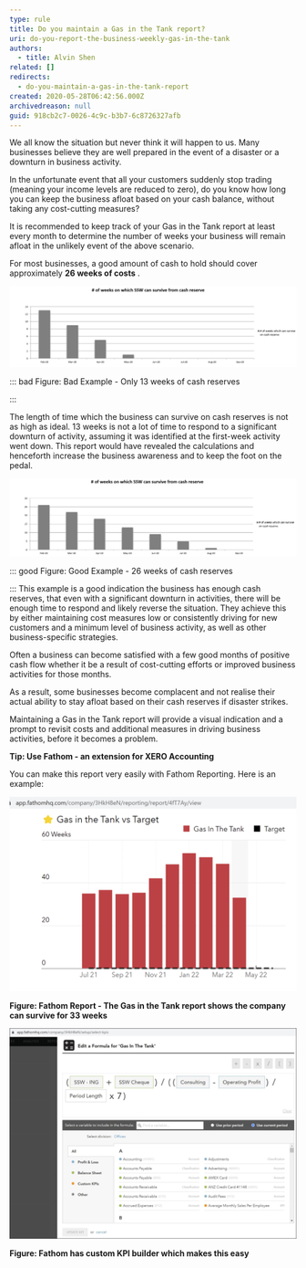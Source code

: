 ```yaml
---
type: rule
title: Do you maintain a Gas in the Tank report?
uri: do-you-report-the-business-weekly-gas-in-the-tank
authors:
  - title: Alvin Shen
related: []
redirects:
  - do-you-maintain-a-gas-in-the-tank-report
created: 2020-05-28T06:42:56.000Z
archivedreason: null
guid: 918cb2c7-0026-4c9c-b3b7-6c8726327afb
---
```

We all know the situation but never think it will happen to us. Many businesses believe they are well prepared in the event of a disaster or a downturn in business activity.

In the unfortunate event that all your customers suddenly stop trading (meaning your income levels are reduced to zero), do you know how long you can keep the business afloat based on your cash balance, without taking any cost-cutting measures?

It is recommended to keep track of your Gas in the Tank report at least every month to determine the number of weeks your business will remain afloat in the unlikely event of the above scenario.

For most businesses, a good amount of cash to hold should cover approximately  **26 weeks of costs** . 

![](2020-06-23_12-23-35.png)

::: bad
Figure: Bad Example - Only 13 weeks of cash reserves

:::

The length of time which the business can survive on cash reserves is not as high as ideal. 13 weeks is not a lot of time to respond to a significant downturn of activity, assuming it was identified at the first-week activity went down. This report would have revealed the calculations and henceforth increase the business awareness and to keep the foot on the pedal.

![](2020-06-23_12-22-06.png)

::: good
Figure: Good Example - 26 weeks of cash reserves 

:::
This example is a good indication the business has enough cash reserves, that even with a significant downturn in activities, there will be enough time to respond and likely reverse the situation. They achieve this by either maintaining cost measures low or consistently driving for new customers and a minimum level of business activity, as well as other business-specific strategies.

Often a business can become satisfied with a few good months of positive cash flow whether it be a result of cost-cutting efforts or improved business activities for those months. 

As a result, some businesses become complacent and not realise their actual ability to stay afloat based on their cash reserves if disaster strikes.

Maintaining a Gas in the Tank report will provide a visual indication and a prompt to revisit costs and additional measures in driving business activities, before it becomes a problem.



**Tip: Use Fathom - an extension for XERO Accounting**

You can make this report very easily with Fathom Reporting. Here is an example:

![](picture1.png)

**Figure: Fathom Report - The Gas in the Tank report shows the company can survive for 33 weeks**



![](picture2.jpg)

**Figure: Fathom has custom KPI builder which makes this easy**

<!--endintro-->